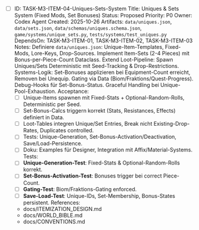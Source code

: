 - [ ] ID: TASK-M3-ITEM-04-Uniques-Sets-System
  Title: Uniques & Sets System (Fixed Mods, Set Bonuses)
  Status: Proposed
  Priority: P0
  Owner: Codex Agent
  Created: 2025-10-26
  Artifacts: `data/uniques.json`, `data/sets.json`, `data/schemas/uniques.schema.json`, `game/systems/unique_sets.py`, `tests/systems/test_uniques.py`
  DependsOn: TASK-M3-ITEM-01, TASK-M3-ITEM-02, TASK-M3-ITEM-03
  Notes:
  Definiere `data/uniques.json`: Unique-Item-Templates, Fixed-Mods, Lore-Keys, Drop-Sources. Implement Item-Sets (2-4 Pieces) mit Bonus-per-Piece-Count Dataclass. Extend Loot-Pipeline: Spawn Uniques/Sets Deterministic mit Seed-Tracking & Drop-Restrictions. Systems-Logik: Set-Bonuses applizieren bei Equipment-Count erreicht, Removen bei Unequip. Gating via Data (Biom/Fraktions/Quest-Progress). Debug-Hooks für Set-Bonus-Status. Graceful Handling bei Unique-Pool-Exhaustion.
  Acceptance:
  - [ ] Unique-Items spawnen mit Fixed-Stats + Optional-Random-Rolls, Deterministic per Seed.
  - [ ] Set-Bonus-Calcs triggern korrekt (Stats, Resistances, Effects) definiert in Data.
  - [ ] Loot-Tables integren Unique/Set Entries, Break nicht Existing-Drop-Rates, Duplicates controlled.
  - [ ] Tests: Unique-Generation, Set-Bonus-Activation/Deactivation, Save/Load-Persistence.
  - [ ] Doku: Examples für Designer, Integration mit Affix/Material-Systems.
  Tests:
  - [ ] **Unique-Generation-Test**: Fixed-Stats & Optional-Random-Rolls korrekt.
  - [ ] **Set-Bonus-Activation-Test**: Bonuses trigger bei correct Piece-Count.
  - [ ] **Gating-Test**: Biom/Fraktions-Gating enforced.
  - [ ] **Save-Load-Test**: Unique-IDs, Set-Membership, Bonus-States persistent.
  References:
  - docs/ITEMIZATION_DESIGN.md
  - docs/WORLD_BIBLE.md
  - docs/CONVENTIONS.md
